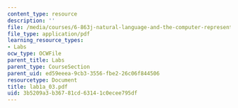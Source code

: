 ```yaml
---
content_type: resource
description: ''
file: /media/courses/6-863j-natural-language-and-the-computer-representation-of-knowledge-spring-2003/3b5209a3b36781cd63141c0ecee795df_lab1a_03.pdf
file_type: application/pdf
learning_resource_types:
- Labs
ocw_type: OCWFile
parent_title: Labs
parent_type: CourseSection
parent_uid: ed59eeea-9cb3-3556-fbe2-26c06f844506
resourcetype: Document
title: lab1a_03.pdf
uid: 3b5209a3-b367-81cd-6314-1c0ecee795df
---
```


